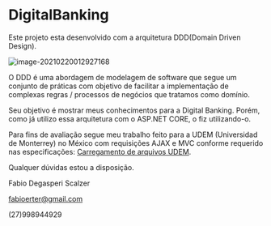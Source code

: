# DigitalBanking

Este projeto esta desenvolvido com a arquitetura DDD(Domain Driven Design).

![image-20210220012927168](https://i2.wp.com/www.eduardopires.net.br/wp-content/uploads/2014/10/DDD.jpg?resize=455%2C347&ssl=1)

O DDD é uma abordagem de modelagem de software que segue um conjunto de práticas com objetivo de facilitar a implementação de complexas regras / processos de negócios que tratamos como domínio.  

Seu objetivo é mostrar meus conhecimentos para a Digital Banking. Porém, como já utilizo essa arquitetura com o ASP.NET CORE, o fiz utilizando-o.

Para fins de avaliação segue meu trabalho feito para a UDEM (Universidad de Monterrey) no México com requisições AJAX e MVC conforme requerido nas especificações:  [Carregamento de arquivos UDEM](https://github.com/fabioerter/-AFCargaDocs).

Qualquer dúvidas estou a disposição.

Fabio Degasperi Scalzer

fabioerter@gmail.com

(27)998944929

